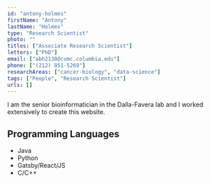 ```yaml
---
id: "antony-holmes"
firstName: "Antony"
lastName: "Holmes"
type: "Research Scientist"
photo: ""
titles: ["Associate Research Scientist"]
letters: ["PhD"]
email: ["abh2138@cumc.columbia.edu"]
phone: ["(212) 851-5269"]
researchAreas: ["cancer-biology", "data-science"]
tags: ["People", "Research Scientist"]
urls: []
---
```


<p >I am the senior bioinformatician in the Dalla-Favera lab and I worked extensively to create this website.</p>

<h2 class="mt-4">Programming Languages</h2>

<ul class="list-disc ml-8">
  <li>Java</li>
  <li>Python</li>
  <li>Gatsby/React/JS</li>
  <li>C/C++</li>
</ul>
